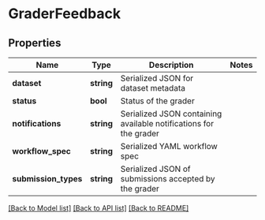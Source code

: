 # GraderFeedback

## Properties
Name | Type | Description | Notes
------------ | ------------- | ------------- | -------------
**dataset** | **string** | Serialized JSON for dataset metadata | 
**status** | **bool** | Status of the grader | 
**notifications** | **string** | Serialized JSON containing available notifications for the grader | 
**workflow_spec** | **string** | Serialized YAML workflow spec | 
**submission_types** | **string** | Serialized JSON of submissions accepted by the grader | 

[[Back to Model list]](../README.md#documentation-for-models) [[Back to API list]](../README.md#documentation-for-api-endpoints) [[Back to README]](../README.md)


